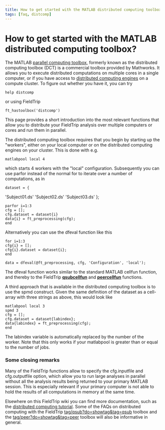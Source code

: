 ```yaml
---
title: How to get started with the MATLAB distributed computing toolbox?
tags: [faq, distcomp]
---
```


#  How to get started with the MATLAB distributed computing toolbox? 

The MATLAB [parallel computing toolbox](http://www.mathworks.com/products/index.html), formerly known as the distributed computing toolbox (DCT) is a commercial toolbox provided by Mathworks. It allows you to execute distributed computations on multiple cores in a single computer, or if you have access to [distributed computing engines](http://www.mathworks.com/products/distriben/index.html) on a compute cluster. To figure out whether you have it, you can try

    help distcomp

or using FieldTrip

    ft_hastoolbox('distcomp')

This page provides a short introduction into the most relevant functions that allow you to distribute your FieldTrip analysis over multiple computers or cores and run them in parallel.

The distributed computing toolbox requires that you begin by starting up the "workers", either on your local computer or on the distributed computing engines on your cluster. This is done with e.g. 

    matlabpool local 4

which starts 4 workers with the "local" configuration. Subsequently you can use parfor instead of the normal for to iterate over a number of computations, as in

  
    dataset = {
  'Subject01.ds'
  'Subject02.ds'
  'Subject03.ds'
  };
  
    parfor i=1:3
    cfg = [];
    cfg.dataset = dataset{i}
    data{i} = ft_preprocessing(cfg);
    end

   
Alternatively you can use the dfeval function like this

  
    for i=1:3
    cfg{i} = [];
    cfg{i}.dataset = dataset{i};
    end
  
    data = dfeval(@ft_preprocessing, cfg, 'Configuration', 'local');

The dfeval function works similar to the standard MATLAB cellfun function, and thereby to the FieldTrip **[qsubcellfun](/reference/qsubcellfun)** and **[peercellfun](/reference/peercellfun)** functions. 

A third approach that is available in the distributed computing toolbox is to use the spmd construct. Given the same definition of the dataset as a cell-array with three strings as above, this would look like

  
    matlabpool local 3
    spmd 3
    cfg = [];
    cfg.dataset = dataset{labindex};
    data{labindex} = ft_preprocessing(cfg);
    end

The labindex variable is automatically replaced by the number of the worker. Note that this only works if your matlabpool is greater than or equal to the number of jobs.

### Some closing remarks

Many of the FieldTrip functions allow to specify the cfg.inputfile and cfg.outputfile option, which allow you to run large analyses in parallel without all the analysis results being returned to your primary MATLAB session. This is especially relevant if your primary computer is not able to hold the results of all computations in memory at the same time.

Elsewhere on this FieldTrip wiki you can find more documentation, such as the [distributed computing tutorial](/tutorial/distributedcomputing). Some of the FAQs on distributed computing with the FieldTrip [tag/qsub?do=showtag&tag=qsub](/tag/qsub?do=showtag&tag=qsub) toolbox and the [tag/peer?do=showtag&tag=peer](/tag/peer?do=showtag&tag=peer) toolbox will also be informative in general. 

 

 

